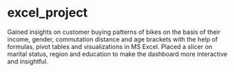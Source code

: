# excel_project

Gained insights on customer buying patterns of bikes on the basis of their income, gender, commutation distance and age brackets with the help of formulas, pivot tables and visualizations in MS Excel. Placed a slicer on marital status, region and education to make the dashboard more interactive and insightful.
